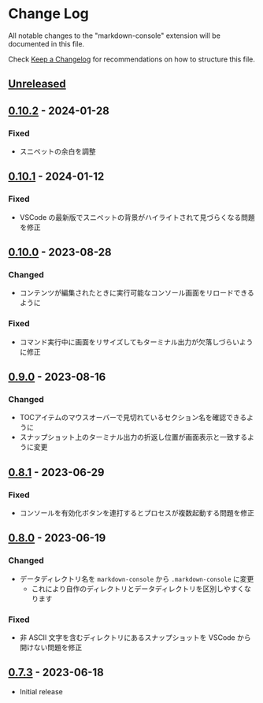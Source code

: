 # Change Log

All notable changes to the "markdown-console" extension will be documented in this file.

Check [Keep a Changelog](http://keepachangelog.com/) for recommendations on how to structure this file.

## [Unreleased]
[Unreleased]: https://github.com/negokaz/vscode-markdown-console/compare/v0.10.2...main

## [0.10.2] - 2024-01-28
[0.10.2]: https://github.com/negokaz/vscode-markdown-console/releases/tag/v0.10.2

### Fixed

- スニペットの余白を調整

## [0.10.1] - 2024-01-12
[0.10.1]: https://github.com/negokaz/vscode-markdown-console/releases/tag/v0.10.1

### Fixed

- VSCode の最新版でスニペットの背景がハイライトされて見づらくなる問題を修正

## [0.10.0] - 2023-08-28
[0.10.0]: https://github.com/negokaz/vscode-markdown-console/releases/tag/v0.10.0

### Changed

- コンテンツが編集されたときに実行可能なコンソール画面をリロードできるように

### Fixed

- コマンド実行中に画面をリサイズしてもターミナル出力が欠落しづらいように修正

## [0.9.0] - 2023-08-16
[0.9.0]: https://github.com/negokaz/vscode-markdown-console/releases/tag/v0.9.0

### Changed

- TOCアイテムのマウスオーバーで見切れているセクション名を確認できるように
- スナップショット上のターミナル出力の折返し位置が画面表示と一致するように変更

## [0.8.1] - 2023-06-29
[0.8.1]: https://github.com/negokaz/vscode-markdown-console/releases/tag/v0.8.1

### Fixed

- コンソールを有効化ボタンを連打するとプロセスが複数起動する問題を修正

## [0.8.0] - 2023-06-19
[0.8.0]: https://github.com/negokaz/vscode-markdown-console/releases/tag/v0.8.0

### Changed

- データディレクトリ名を `markdown-console` から `.markdown-console` に変更
    - これにより自作のディレクトリとデータディレクトリを区別しやすくなります

### Fixed

- 非 ASCII 文字を含むディレクトリにあるスナップショットを VSCode から開けない問題を修正

## [0.7.3] - 2023-06-18
[0.7.3]: https://github.com/negokaz/vscode-markdown-console/releases/tag/v0.7.3

- Initial release

